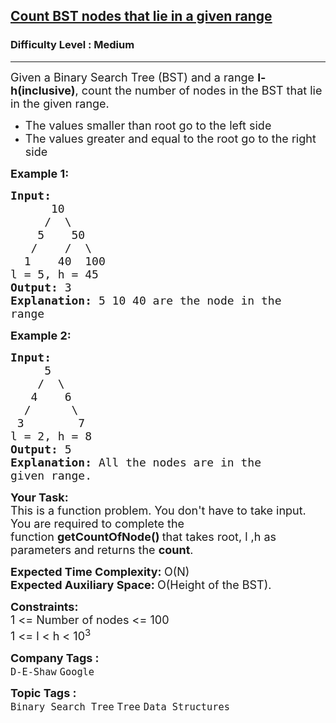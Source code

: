 <h2><a href="https://practice.geeksforgeeks.org/problems/count-bst-nodes-that-lie-in-a-given-range/1">Count BST nodes that lie in a given range</a></h2><h3>Difficulty Level : Medium</h3><hr><div class="problems_problem_content__Xm_eO"><p><span style="font-size:18px">Given a Binary Search Tree (BST) and a range <strong>l-h(inclusive)</strong>, count the number of nodes in the BST that lie in the given range. </span></p>

<ul>
	<li><span style="font-size:18px">The values smaller than root go to the left side</span></li>
	<li><span style="font-size:18px">The values greater and equal to the root go to the right side</span></li>
</ul>

<p><span style="font-size:18px"><strong>Example 1:</strong></span></p>

<pre><span style="font-size:18px"><strong>Input:
</strong>      10
&nbsp;    /  \
&nbsp;   5    50
&nbsp;  /    /  \
&nbsp; 1    40  100
l = 5, h = 45
<strong>Output: </strong>3<strong>
Explanation: </strong>5 10 40 are the node in the
range</span>
</pre>

<p><span style="font-size:18px"><strong>Example 2:</strong></span></p>

<pre><span style="font-size:18px"><strong>Input:</strong>
     5
&nbsp;   /  \
&nbsp;  4    6
&nbsp; /      \
&nbsp;3        7
l = 2, h = 8
<strong>Output: </strong>5<strong>
Explanation: </strong>All the nodes are in the
given range.</span>
</pre>

<p><strong><span style="font-size:18px">Your Task:</span></strong><br>
<span style="font-size:18px">This is a function problem. You don't have to take input. You are required to complete the function&nbsp;<strong>getCountOfNode()&nbsp;</strong>that takes root, l ,h as parameters and returns the <strong>count</strong>.</span></p>

<p><span style="font-size:18px"><strong>Expected Time Complexity:&nbsp;</strong>O(N)<br>
<strong>Expected Auxiliary Space:&nbsp;</strong>O(Height of the BST).</span></p>

<p><span style="font-size:18px"><strong>Constraints:</strong><br>
1 &lt;= Number of nodes &lt;= 100<br>
1 &lt;= l &lt; h &lt; 10<sup>3</sup></span></p>
</div><p><span style=font-size:18px><strong>Company Tags : </strong><br><code>D-E-Shaw</code>&nbsp;<code>Google</code>&nbsp;<br><p><span style=font-size:18px><strong>Topic Tags : </strong><br><code>Binary Search Tree</code>&nbsp;<code>Tree</code>&nbsp;<code>Data Structures</code>&nbsp;